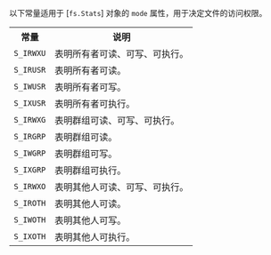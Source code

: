 
以下常量适用于 [`fs.Stats`] 对象的 `mode` 属性，用于决定文件的访问权限。

<table>
  <tr>
    <th>常量</th>
    <th>说明</th>
  </tr>
  <tr>
    <td><code>S_IRWXU</code></td>
    <td>表明所有者可读、可写、可执行。</td>
  </tr>
  <tr>
    <td><code>S_IRUSR</code></td>
    <td>表明所有者可读。</td>
  </tr>
  <tr>
    <td><code>S_IWUSR</code></td>
    <td>表明所有者可写。</td>
  </tr>
  <tr>
    <td><code>S_IXUSR</code></td>
    <td>表明所有者可执行。</td>
  </tr>
  <tr>
    <td><code>S_IRWXG</code></td>
    <td>表明群组可读、可写、可执行。</td>
  </tr>
  <tr>
    <td><code>S_IRGRP</code></td>
    <td>表明群组可读。</td>
  </tr>
  <tr>
    <td><code>S_IWGRP</code></td>
    <td>表明群组可写。</td>
  </tr>
  <tr>
    <td><code>S_IXGRP</code></td>
    <td>表明群组可执行。</td>
  </tr>
  <tr>
    <td><code>S_IRWXO</code></td>
    <td>表明其他人可读、可写、可执行。</td>
  </tr>
  <tr>
    <td><code>S_IROTH</code></td>
    <td>表明其他人可读。</td>
  </tr>
  <tr>
    <td><code>S_IWOTH</code></td>
    <td>表明其他人可写。</td>
  </tr>
  <tr>
    <td><code>S_IXOTH</code></td>
    <td>表明其他人可执行。</td>
  </tr>
</table>

